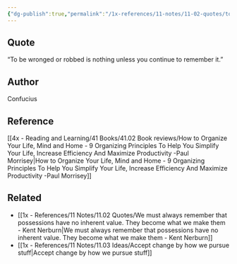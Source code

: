 ```yaml
---
{"dg-publish":true,"permalink":"/1x-references/11-notes/11-02-quotes/to-be-wronged-or-robbed-is-nothing-unless-you-continue-to-remember-it-confucius/","title":"To be wronged or robbed is nothing unless you continue to remember it - Confucius","created":"2025-10-17T11:59:22.360+03:00","updated":"2025-10-17T21:30:16.470+03:00"}
---
```



## Quote
“To be wronged or robbed is nothing unless you continue to remember it.”


## Author
Confucius  


## Reference
[[4x - Reading and Learning/41 Books/41.02 Book reviews/How to Organize Your Life, Mind and Home - 9 Organizing Principles To Help You Simplify Your Life, Increase Efficiency And Maximize Productivity -Paul Morrisey\|How to Organize Your Life, Mind and Home - 9 Organizing Principles To Help You Simplify Your Life, Increase Efficiency And Maximize Productivity -Paul Morrisey]]

## Related
- [[1x - References/11 Notes/11.02 Quotes/We must always remember that possessions have no inherent value. They become what we make them - Kent Nerburn\|We must always remember that possessions have no inherent value. They become what we make them - Kent Nerburn]]
- [[1x - References/11 Notes/11.03 Ideas/Accept change by how we pursue stuff\|Accept change by how we pursue stuff]]
